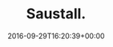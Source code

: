 ---
retweeted: false
source: <a href="http://twitter.com/download/android" rel="nofollow">Twitter for Android</a>
entities:
  user_mentions: []
  urls: []
  symbols: []
  media:
  - expanded_url: https://twitter.com/bascht/status/781529130722553856/photo/1
    indices:
    - '10'
    - '33'
    url: https://t.co/SxnRXKJGeM
    media_url: http://pbs.twimg.com/media/CtiMmCUWgAAjxM4.jpg
    id_str: '781529120433930240'
    id: '781529120433930240'
    media_url_https: https://pbs.twimg.com/media/CtiMmCUWgAAjxM4.jpg
    sizes:
      medium:
        w: '900'
        h: '675'
        resize: fit
      small:
        w: '680'
        h: '510'
        resize: fit
      thumb:
        w: '150'
        h: '150'
        resize: crop
      large:
        w: '900'
        h: '675'
        resize: fit
    type: photo
    display_url: pic.twitter.com/SxnRXKJGeM
  hashtags: []
display_text_range:
- '0'
- '33'
favorite_count: '4'
id_str: '781529130722553856'
truncated: false
retweet_count: '1'
id: '781529130722553856'
possibly_sensitive: false
created_at: Thu Sep 29 16:20:39 +0000 2016
favorited: false
full_text: Saustall.
lang: en
extended_entities:
  media:
  - expanded_url: https://twitter.com/bascht/status/781529130722553856/photo/1
    indices:
    - '10'
    - '33'
    url: https://t.co/SxnRXKJGeM
    media_url: http://pbs.twimg.com/media/CtiMmCUWgAAjxM4.jpg
    id_str: '781529120433930240'
    id: '781529120433930240'
    media_url_https: https://pbs.twimg.com/media/CtiMmCUWgAAjxM4.jpg
    sizes:
      medium:
        w: '900'
        h: '675'
        resize: fit
      small:
        w: '680'
        h: '510'
        resize: fit
      thumb:
        w: '150'
        h: '150'
        resize: crop
      large:
        w: '900'
        h: '675'
        resize: fit
    type: photo
    display_url: pic.twitter.com/SxnRXKJGeM
tags:
- pesos:twitter
date: '2016-09-29T16:20:39+00:00'
src: https://twitter.com/bascht/status/781529130722553856
original_url: https://twitter.com/bascht/status/781529130722553856
type: twitter_tweet
media_url: https://img.bascht.com/twitter/pbs.twimg.com/media/CtiMmCUWgAAjxM4.jpg
text: Saustall.
title: Saustall.

---